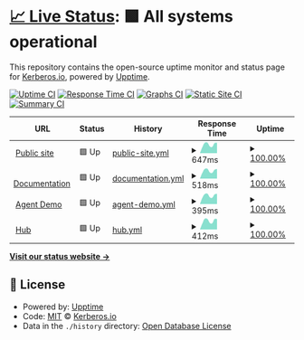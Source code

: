 # [📈 Live Status](https://status.kerberos.io): <!--live status--> **🟩 All systems operational**

This repository contains the open-source uptime monitor and status page for [Kerberos.io](https://kerberos.io), powered by [Upptime](https://github.com/upptime/upptime).

[![Uptime CI](https://github.com/kerberos-io/upptime/workflows/Uptime%20CI/badge.svg)](https://github.com/kerberos-io/upptime/actions?query=workflow%3A%22Uptime+CI%22)
[![Response Time CI](https://github.com/kerberos-io/upptime/workflows/Response%20Time%20CI/badge.svg)](https://github.com/kerberos-io/upptime/actions?query=workflow%3A%22Response+Time+CI%22)
[![Graphs CI](https://github.com/kerberos-io/upptime/workflows/Graphs%20CI/badge.svg)](https://github.com/kerberos-io/upptime/actions?query=workflow%3A%22Graphs+CI%22)
[![Static Site CI](https://github.com/kerberos-io/upptime/workflows/Static%20Site%20CI/badge.svg)](https://github.com/kerberos-io/upptime/actions?query=workflow%3A%22Static+Site+CI%22)
[![Summary CI](https://github.com/kerberos-io/upptime/workflows/Summary%20CI/badge.svg)](https://github.com/kerberos-io/upptime/actions?query=workflow%3A%22Summary+CI%22)

<!--start: status pages-->
<!-- This summary is generated by Upptime (https://github.com/upptime/upptime) -->
<!-- Do not edit this manually, your changes will be overwritten -->
<!-- prettier-ignore -->
| URL | Status | History | Response Time | Uptime |
| --- | ------ | ------- | ------------- | ------ |
| <img alt="" src="https://icons.duckduckgo.com/ip3/kerberos.io.ico" height="13"> [Public site](https://kerberos.io) | 🟩 Up | [public-site.yml](https://github.com/kerberos-io/upptime/commits/HEAD/history/public-site.yml) | <details><summary><img alt="Response time graph" src="./graphs/public-site/response-time-week.png" height="20"> 647ms</summary><br><a href="https://status.kerberos.io/history/public-site"><img alt="Response time 682" src="https://img.shields.io/endpoint?url=https%3A%2F%2Fraw.githubusercontent.com%2Fkerberos-io%2Fupptime%2FHEAD%2Fapi%2Fpublic-site%2Fresponse-time.json"></a><br><a href="https://status.kerberos.io/history/public-site"><img alt="24-hour response time 735" src="https://img.shields.io/endpoint?url=https%3A%2F%2Fraw.githubusercontent.com%2Fkerberos-io%2Fupptime%2FHEAD%2Fapi%2Fpublic-site%2Fresponse-time-day.json"></a><br><a href="https://status.kerberos.io/history/public-site"><img alt="7-day response time 647" src="https://img.shields.io/endpoint?url=https%3A%2F%2Fraw.githubusercontent.com%2Fkerberos-io%2Fupptime%2FHEAD%2Fapi%2Fpublic-site%2Fresponse-time-week.json"></a><br><a href="https://status.kerberos.io/history/public-site"><img alt="30-day response time 615" src="https://img.shields.io/endpoint?url=https%3A%2F%2Fraw.githubusercontent.com%2Fkerberos-io%2Fupptime%2FHEAD%2Fapi%2Fpublic-site%2Fresponse-time-month.json"></a><br><a href="https://status.kerberos.io/history/public-site"><img alt="1-year response time 663" src="https://img.shields.io/endpoint?url=https%3A%2F%2Fraw.githubusercontent.com%2Fkerberos-io%2Fupptime%2FHEAD%2Fapi%2Fpublic-site%2Fresponse-time-year.json"></a></details> | <details><summary><a href="https://status.kerberos.io/history/public-site">100.00%</a></summary><a href="https://status.kerberos.io/history/public-site"><img alt="All-time uptime 99.99%" src="https://img.shields.io/endpoint?url=https%3A%2F%2Fraw.githubusercontent.com%2Fkerberos-io%2Fupptime%2FHEAD%2Fapi%2Fpublic-site%2Fuptime.json"></a><br><a href="https://status.kerberos.io/history/public-site"><img alt="24-hour uptime 100.00%" src="https://img.shields.io/endpoint?url=https%3A%2F%2Fraw.githubusercontent.com%2Fkerberos-io%2Fupptime%2FHEAD%2Fapi%2Fpublic-site%2Fuptime-day.json"></a><br><a href="https://status.kerberos.io/history/public-site"><img alt="7-day uptime 100.00%" src="https://img.shields.io/endpoint?url=https%3A%2F%2Fraw.githubusercontent.com%2Fkerberos-io%2Fupptime%2FHEAD%2Fapi%2Fpublic-site%2Fuptime-week.json"></a><br><a href="https://status.kerberos.io/history/public-site"><img alt="30-day uptime 100.00%" src="https://img.shields.io/endpoint?url=https%3A%2F%2Fraw.githubusercontent.com%2Fkerberos-io%2Fupptime%2FHEAD%2Fapi%2Fpublic-site%2Fuptime-month.json"></a><br><a href="https://status.kerberos.io/history/public-site"><img alt="1-year uptime 100.00%" src="https://img.shields.io/endpoint?url=https%3A%2F%2Fraw.githubusercontent.com%2Fkerberos-io%2Fupptime%2FHEAD%2Fapi%2Fpublic-site%2Fuptime-year.json"></a></details>
| <img alt="" src="https://icons.duckduckgo.com/ip3/doc.kerberos.io.ico" height="13"> [Documentation](https://doc.kerberos.io) | 🟩 Up | [documentation.yml](https://github.com/kerberos-io/upptime/commits/HEAD/history/documentation.yml) | <details><summary><img alt="Response time graph" src="./graphs/documentation/response-time-week.png" height="20"> 518ms</summary><br><a href="https://status.kerberos.io/history/documentation"><img alt="Response time 506" src="https://img.shields.io/endpoint?url=https%3A%2F%2Fraw.githubusercontent.com%2Fkerberos-io%2Fupptime%2FHEAD%2Fapi%2Fdocumentation%2Fresponse-time.json"></a><br><a href="https://status.kerberos.io/history/documentation"><img alt="24-hour response time 587" src="https://img.shields.io/endpoint?url=https%3A%2F%2Fraw.githubusercontent.com%2Fkerberos-io%2Fupptime%2FHEAD%2Fapi%2Fdocumentation%2Fresponse-time-day.json"></a><br><a href="https://status.kerberos.io/history/documentation"><img alt="7-day response time 518" src="https://img.shields.io/endpoint?url=https%3A%2F%2Fraw.githubusercontent.com%2Fkerberos-io%2Fupptime%2FHEAD%2Fapi%2Fdocumentation%2Fresponse-time-week.json"></a><br><a href="https://status.kerberos.io/history/documentation"><img alt="30-day response time 502" src="https://img.shields.io/endpoint?url=https%3A%2F%2Fraw.githubusercontent.com%2Fkerberos-io%2Fupptime%2FHEAD%2Fapi%2Fdocumentation%2Fresponse-time-month.json"></a><br><a href="https://status.kerberos.io/history/documentation"><img alt="1-year response time 489" src="https://img.shields.io/endpoint?url=https%3A%2F%2Fraw.githubusercontent.com%2Fkerberos-io%2Fupptime%2FHEAD%2Fapi%2Fdocumentation%2Fresponse-time-year.json"></a></details> | <details><summary><a href="https://status.kerberos.io/history/documentation">100.00%</a></summary><a href="https://status.kerberos.io/history/documentation"><img alt="All-time uptime 99.98%" src="https://img.shields.io/endpoint?url=https%3A%2F%2Fraw.githubusercontent.com%2Fkerberos-io%2Fupptime%2FHEAD%2Fapi%2Fdocumentation%2Fuptime.json"></a><br><a href="https://status.kerberos.io/history/documentation"><img alt="24-hour uptime 100.00%" src="https://img.shields.io/endpoint?url=https%3A%2F%2Fraw.githubusercontent.com%2Fkerberos-io%2Fupptime%2FHEAD%2Fapi%2Fdocumentation%2Fuptime-day.json"></a><br><a href="https://status.kerberos.io/history/documentation"><img alt="7-day uptime 100.00%" src="https://img.shields.io/endpoint?url=https%3A%2F%2Fraw.githubusercontent.com%2Fkerberos-io%2Fupptime%2FHEAD%2Fapi%2Fdocumentation%2Fuptime-week.json"></a><br><a href="https://status.kerberos.io/history/documentation"><img alt="30-day uptime 100.00%" src="https://img.shields.io/endpoint?url=https%3A%2F%2Fraw.githubusercontent.com%2Fkerberos-io%2Fupptime%2FHEAD%2Fapi%2Fdocumentation%2Fuptime-month.json"></a><br><a href="https://status.kerberos.io/history/documentation"><img alt="1-year uptime 99.99%" src="https://img.shields.io/endpoint?url=https%3A%2F%2Fraw.githubusercontent.com%2Fkerberos-io%2Fupptime%2FHEAD%2Fapi%2Fdocumentation%2Fuptime-year.json"></a></details>
| <img alt="" src="https://icons.duckduckgo.com/ip3/demo.kerberos.io.ico" height="13"> [Agent Demo](https://demo.kerberos.io) | 🟩 Up | [agent-demo.yml](https://github.com/kerberos-io/upptime/commits/HEAD/history/agent-demo.yml) | <details><summary><img alt="Response time graph" src="./graphs/agent-demo/response-time-week.png" height="20"> 395ms</summary><br><a href="https://status.kerberos.io/history/agent-demo"><img alt="Response time 800" src="https://img.shields.io/endpoint?url=https%3A%2F%2Fraw.githubusercontent.com%2Fkerberos-io%2Fupptime%2FHEAD%2Fapi%2Fagent-demo%2Fresponse-time.json"></a><br><a href="https://status.kerberos.io/history/agent-demo"><img alt="24-hour response time 445" src="https://img.shields.io/endpoint?url=https%3A%2F%2Fraw.githubusercontent.com%2Fkerberos-io%2Fupptime%2FHEAD%2Fapi%2Fagent-demo%2Fresponse-time-day.json"></a><br><a href="https://status.kerberos.io/history/agent-demo"><img alt="7-day response time 395" src="https://img.shields.io/endpoint?url=https%3A%2F%2Fraw.githubusercontent.com%2Fkerberos-io%2Fupptime%2FHEAD%2Fapi%2Fagent-demo%2Fresponse-time-week.json"></a><br><a href="https://status.kerberos.io/history/agent-demo"><img alt="30-day response time 382" src="https://img.shields.io/endpoint?url=https%3A%2F%2Fraw.githubusercontent.com%2Fkerberos-io%2Fupptime%2FHEAD%2Fapi%2Fagent-demo%2Fresponse-time-month.json"></a><br><a href="https://status.kerberos.io/history/agent-demo"><img alt="1-year response time 824" src="https://img.shields.io/endpoint?url=https%3A%2F%2Fraw.githubusercontent.com%2Fkerberos-io%2Fupptime%2FHEAD%2Fapi%2Fagent-demo%2Fresponse-time-year.json"></a></details> | <details><summary><a href="https://status.kerberos.io/history/agent-demo">100.00%</a></summary><a href="https://status.kerberos.io/history/agent-demo"><img alt="All-time uptime 99.95%" src="https://img.shields.io/endpoint?url=https%3A%2F%2Fraw.githubusercontent.com%2Fkerberos-io%2Fupptime%2FHEAD%2Fapi%2Fagent-demo%2Fuptime.json"></a><br><a href="https://status.kerberos.io/history/agent-demo"><img alt="24-hour uptime 100.00%" src="https://img.shields.io/endpoint?url=https%3A%2F%2Fraw.githubusercontent.com%2Fkerberos-io%2Fupptime%2FHEAD%2Fapi%2Fagent-demo%2Fuptime-day.json"></a><br><a href="https://status.kerberos.io/history/agent-demo"><img alt="7-day uptime 100.00%" src="https://img.shields.io/endpoint?url=https%3A%2F%2Fraw.githubusercontent.com%2Fkerberos-io%2Fupptime%2FHEAD%2Fapi%2Fagent-demo%2Fuptime-week.json"></a><br><a href="https://status.kerberos.io/history/agent-demo"><img alt="30-day uptime 100.00%" src="https://img.shields.io/endpoint?url=https%3A%2F%2Fraw.githubusercontent.com%2Fkerberos-io%2Fupptime%2FHEAD%2Fapi%2Fagent-demo%2Fuptime-month.json"></a><br><a href="https://status.kerberos.io/history/agent-demo"><img alt="1-year uptime 99.94%" src="https://img.shields.io/endpoint?url=https%3A%2F%2Fraw.githubusercontent.com%2Fkerberos-io%2Fupptime%2FHEAD%2Fapi%2Fagent-demo%2Fuptime-year.json"></a></details>
| <img alt="" src="https://icons.duckduckgo.com/ip3/app.kerberos.io.ico" height="13"> [Hub](https://app.kerberos.io) | 🟩 Up | [hub.yml](https://github.com/kerberos-io/upptime/commits/HEAD/history/hub.yml) | <details><summary><img alt="Response time graph" src="./graphs/hub/response-time-week.png" height="20"> 412ms</summary><br><a href="https://status.kerberos.io/history/hub"><img alt="Response time 426" src="https://img.shields.io/endpoint?url=https%3A%2F%2Fraw.githubusercontent.com%2Fkerberos-io%2Fupptime%2FHEAD%2Fapi%2Fhub%2Fresponse-time.json"></a><br><a href="https://status.kerberos.io/history/hub"><img alt="24-hour response time 488" src="https://img.shields.io/endpoint?url=https%3A%2F%2Fraw.githubusercontent.com%2Fkerberos-io%2Fupptime%2FHEAD%2Fapi%2Fhub%2Fresponse-time-day.json"></a><br><a href="https://status.kerberos.io/history/hub"><img alt="7-day response time 412" src="https://img.shields.io/endpoint?url=https%3A%2F%2Fraw.githubusercontent.com%2Fkerberos-io%2Fupptime%2FHEAD%2Fapi%2Fhub%2Fresponse-time-week.json"></a><br><a href="https://status.kerberos.io/history/hub"><img alt="30-day response time 396" src="https://img.shields.io/endpoint?url=https%3A%2F%2Fraw.githubusercontent.com%2Fkerberos-io%2Fupptime%2FHEAD%2Fapi%2Fhub%2Fresponse-time-month.json"></a><br><a href="https://status.kerberos.io/history/hub"><img alt="1-year response time 385" src="https://img.shields.io/endpoint?url=https%3A%2F%2Fraw.githubusercontent.com%2Fkerberos-io%2Fupptime%2FHEAD%2Fapi%2Fhub%2Fresponse-time-year.json"></a></details> | <details><summary><a href="https://status.kerberos.io/history/hub">100.00%</a></summary><a href="https://status.kerberos.io/history/hub"><img alt="All-time uptime 100.00%" src="https://img.shields.io/endpoint?url=https%3A%2F%2Fraw.githubusercontent.com%2Fkerberos-io%2Fupptime%2FHEAD%2Fapi%2Fhub%2Fuptime.json"></a><br><a href="https://status.kerberos.io/history/hub"><img alt="24-hour uptime 100.00%" src="https://img.shields.io/endpoint?url=https%3A%2F%2Fraw.githubusercontent.com%2Fkerberos-io%2Fupptime%2FHEAD%2Fapi%2Fhub%2Fuptime-day.json"></a><br><a href="https://status.kerberos.io/history/hub"><img alt="7-day uptime 100.00%" src="https://img.shields.io/endpoint?url=https%3A%2F%2Fraw.githubusercontent.com%2Fkerberos-io%2Fupptime%2FHEAD%2Fapi%2Fhub%2Fuptime-week.json"></a><br><a href="https://status.kerberos.io/history/hub"><img alt="30-day uptime 100.00%" src="https://img.shields.io/endpoint?url=https%3A%2F%2Fraw.githubusercontent.com%2Fkerberos-io%2Fupptime%2FHEAD%2Fapi%2Fhub%2Fuptime-month.json"></a><br><a href="https://status.kerberos.io/history/hub"><img alt="1-year uptime 100.00%" src="https://img.shields.io/endpoint?url=https%3A%2F%2Fraw.githubusercontent.com%2Fkerberos-io%2Fupptime%2FHEAD%2Fapi%2Fhub%2Fuptime-year.json"></a></details>

<!--end: status pages-->

[**Visit our status website →**](https://status.kerberos.io)

## 📄 License

- Powered by: [Upptime](https://github.com/upptime/upptime)
- Code: [MIT](./LICENSE) © [Kerberos.io](https://kerberos.io)
- Data in the `./history` directory: [Open Database License](https://opendatacommons.org/licenses/odbl/1-0/)
